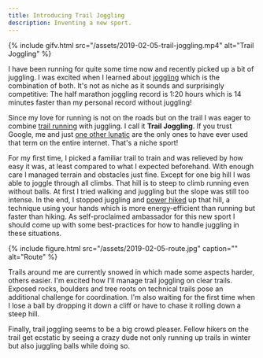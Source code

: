```yaml
---
title: Introducing Trail Joggling
description: Inventing a new sport.
---
```


{% include gifv.html src="/assets/2019-02-05-trail-joggling.mp4" alt="Trail Joggling" %}

I have been running for quite some time now and recently picked up a bit of juggling. I was excited when I learned about [joggling](https://en.wikipedia.org/wiki/Joggling) which is the combination of both. It's not as niche as it sounds and surprisingly competitive: The half marathon joggling record is 1:20 hours which is 14 minutes faster than my personal record without juggling!

Since my love for running is not on the roads but on the trail I was eager to combine [trail running](https://en.wikipedia.org/wiki/Trail_running) with juggling. I call it **Trail Joggling**. If you trust Google, me and just [one other lunatic](https://acrotrekker.com/2016/02/26/joggling-the-looper-bowl/) are the only ones to have ever used that term on the entire internet. That's a niche sport!

For my first time, I picked a familiar trail to train and was relieved by how easy it was, at least compared to what I expected beforehand. With enough care I managed terrain and obstacles just fine. Except for one big hill I was able to joggle through all climbs. That hill is to steep to climb running even without balls. At first I tried walking and juggling but the slope was still too intense. In the end, I stopped juggling and [power hiked](http://www.thelongrun.com.au/the-art-of-power-hiking/) up that hill, a technique using your hands which is more energy-efficient than running but faster than hiking. As self-proclaimed ambassador for this new sport I should come up with some best-practices for how to handle juggling in these situations.


{% include figure.html src="/assets/2019-02-05-route.jpg" caption="" alt="Route" %}

Trails around me are currently snowed in which made some aspects harder, others easier. I'm excited how I'll manage trail joggling on clear trails. Exposed rocks, boulders and tree roots on technical trails pose an additional challenge for coordination. I'm also waiting for the first time when I lose a ball by dropping it down a cliff or have to chase it rolling down a steep hill.

Finally, trail joggling seems to be a big crowd pleaser. Fellow hikers on the trail get ecstatic by seeing a crazy dude not only running up trails in winter but also juggling balls while doing so.
